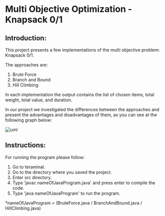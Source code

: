 # Multi Objective Optimization - Knapsack 0/1

## Introduction:

This project presents a few implementations of the multi objective problem: Knapsack 0/1. 

The approaches are: 
1. Brute Force 
2. Branch and Bound 
3. Hill Climbing 

In each implementation the output contains the list of chosen items, total weight, total value, and duration. 

In our project we investigated the differences between the approaches and present the advantages and disadvantages of them, as you can see at the following graph below:

![uml](
https://i.postimg.cc/ZRtstrD3/Screenshot-2022-02-20-113847.png
)




## Instructions:

For running the program please follow:
1. Go to teraminal.
2. Go to the directory where you saved the project.
3. Enter src directory.
4. Type 'javac nameOfJavaProgram.java' and press enter to compile the code.
5. Type 'java nameOfJavaProgram' to run the program.

*nameOfJavaProgram = (BruteForce.java / BranchAndBound.java / HillClimbing.java)

